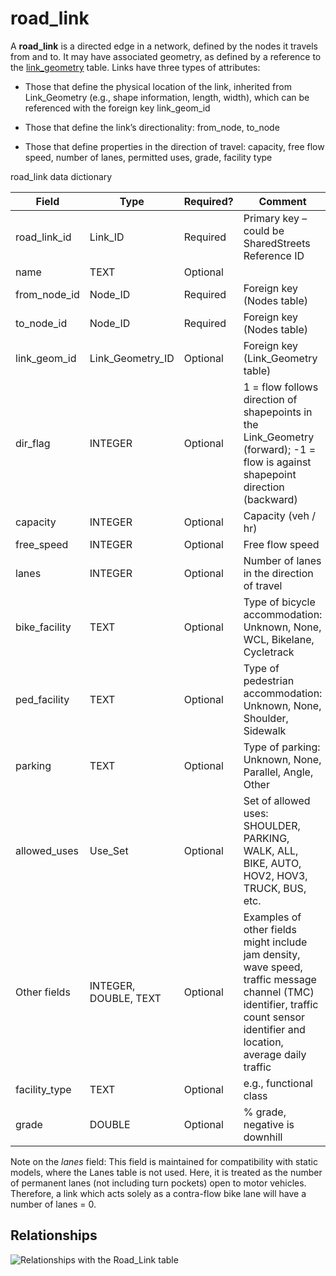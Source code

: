 # road\_link

A **road\_link** is a directed edge in a network, defined by the
nodes it travels from and to. It may have associated geometry, as
defined by a reference to the [link_geometry](Link_Geometry.md) table. Links have three
types of attributes:

  - Those that define the physical location of the link, inherited from
    Link_Geometry (e.g., shape information, length,
    width), which can be referenced with the foreign key link_geom_id

  - Those that define the link’s directionality: from\_node, to\_node

  - Those that define properties in the direction of travel: capacity,
    free flow speed, number of lanes, permitted uses, grade, facility type

road\_link data dictionary

| Field                                   | Type                  | Required? | Comment                                                                                                                                                                       |
| --------------------------------------- | --------------------- | --------- | ----------------------------------------------------------------------------------------------------------------------------------------------------------------------------- |
| road_link\_id | Link\_ID              | Required  | Primary key – could be SharedStreets Reference ID                                                                                                                             |
| name                                    | TEXT                  | Optional  |                                                                                                                                                                               |
| from\_node_id                              | Node\_ID            | Required  | Foreign key (Nodes table)                                                                                                                                                     |
| to\_node_id                                | Node\_ID            | Required  | Foreign key (Nodes table)                                                                                                                                                     |
| link_geom\_id                      | Link_Geometry\_ID    | Optional  | Foreign key (Link_Geometry table)                                                                                                                                           |
| dir\_flag                        | INTEGER               | Optional  | 1 = flow follows direction of shapepoints in the Link_Geometry (forward); -1 = flow is against shapepoint direction (backward)                                               |
| capacity                                | INTEGER               | Optional  | Capacity (veh / hr)                                                                                                                                                           |
| free_speed                               | INTEGER               | Optional  | Free flow speed                                                                                                                                                               |
| lanes                           | INTEGER               | Optional  | Number of lanes in the direction of travel                                                                                                                                       |
| bike_facility                            | TEXT                  | Optional  | Type of bicycle accommodation: Unknown, None, WCL, Bikelane, Cycletrack                                                                                                       |
| ped_facility                             | TEXT                  | Optional  | Type of pedestrian accommodation: Unknown, None, Shoulder, Sidewalk                                                                                                           |
| parking                                 | TEXT                  | Optional  | Type of parking: Unknown, None, Parallel, Angle, Other                                                                                                                        |
| allowed\_uses                           | Use\_Set              | Optional  | Set of allowed uses: SHOULDER, PARKING, WALK, ALL, BIKE, AUTO, HOV2, HOV3, TRUCK, BUS, etc.                                                                                   |
| Other fields                            | INTEGER, DOUBLE, TEXT | Optional  | Examples of other fields might include jam density, wave speed, traffic message channel (TMC) identifier, traffic count sensor identifier and location, average daily traffic |
| facility\_type                                      | TEXT                  | Optional   | e.g., functional class                                                                                                                               |
| grade                                               | DOUBLE                | Optional   | % grade, negative is downhill                                                                                                   |


Note on the _lanes_ field: This field is maintained for compatibility with static models, where
    the Lanes table is not used. Here, it is treated as the number of
    permanent lanes (not including turn pockets) open to motor vehicles.
    Therefore, a link which acts solely as a contra-flow bike lane will
    have a number of lanes = 0.

## Relationships
![Relationships with the Road_Link table](https://github.com/zephyr-data-specs/GMNS/raw/master/Images/ER_diagrams/road_link.png)
